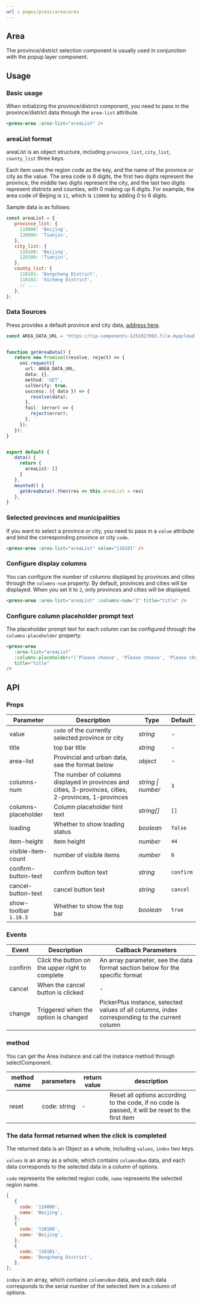 ```yaml
---
url : pages/press/area/area
---
```


## Area

The province/district selection component is usually used in conjunction with the popup layer component.

## Usage

### Basic usage

When initializing the province/district component, you need to pass in the province/district data through the `area-list` attribute.

```html
<press-area :area-list="areaList" />
```

### areaList format

areaList is an object structure, including `province_list`, `city_list`, `county_list` three keys.

Each item uses the region code as the key, and the name of the province or city as the value. The area code is 6 digits, the first two digits represent the province, the middle two digits represent the city, and the last two digits represent districts and counties, with 0 making up 6 digits. For example, the area code of Beijing is `11`, which is `110000` by adding 0 to 6 digits.

Sample data is as follows:

```js
const areaList = {
   province_list: {
     110000: 'Beijing',
     120000: 'Tianjin',
   },
   city_list: {
     110100: 'Beijing',
     120100: 'Tianjin',
   },
   county_list: {
     110101: 'Dongcheng District',
     110102: 'Xicheng District',
     // ....
   },
};
```

### Data Sources

Press provides a default province and city data, [address here](https://tip-components-1251917893.file.myqcloud.com/rb/front-open-config__match__default__area_data.json).



```ts
const AREA_DATA_URL = 'https://tip-components-1251917893.file.myqcloud.com/rb/front-open-config__match__default__area_data.json';


function getAreaData() {
   return new Promise((resolve, reject) => {
     uni.request({
       url: AREA_DATA_URL,
       data: {},
       method: 'GET',
       sslVerify: true,
       success: ({ data }) => {
         resolve(data);
       },
       fail: (error) => {
         reject(error);
       },
     });
   });
}


export default {
   data() {
     return {
       areaList: []
     }
   },
   mounted() {
     getAreaData().then(res => this.areaList = res)
   },
}
```

### Selected provinces and municipalities

If you want to select a province or city, you need to pass in a `value` attribute and bind the corresponding province or city `code`.

```html
<press-area :area-list="areaList" value="110101" />
```

### Configure display columns

You can configure the number of columns displayed by provinces and cities through the `columns-num` property. By default, provinces and cities will be displayed. When you set it to `2`, only provinces and cities will be displayed.

```html
<press-area :area-list="areaList" :columns-num="2" title="title" />
```

### Configure column placeholder prompt text

The placeholder prompt text for each column can be configured through the `columns-placeholder` property.

```html
<press-area
   :area-list="areaList"
   :columns-placeholder="['Please choose', 'Please choose', 'Please choose']"
   title="title"
/>
```


## API

### Props

| Parameter             | Description                                                                                            | Type               | Default   |
| --------------------- | ------------------------------------------------------------------------------------------------------ | ------------------ | --------- |
| value                 | `code` of the currently selected province or city                                                      | _string_           | -         |
| title                 | top bar title                                                                                          | _string_           | -         |
| area-list             | Provincial and urban data, see the format below                                                        | _object_           | -         |
| columns-num           | The number of columns displayed in provinces and cities, 3-provinces, cities, 2-provinces, 1-provinces | _string \| number_ | `3`       |
| columns-placeholder   | Column placeholder hint text                                                                           | _string[]_         | `[]`      |
| loading               | Whether to show loading status                                                                         | _boolean_          | `false`   |
| item-height           | item height                                                                                            | _number_           | `44`      |
| visible-item-count    | number of visible items                                                                                | _number_           | `6`       |
| confirm-button-text   | confirm button text                                                                                    | _string_           | `confirm` |
| cancel-button-text    | cancel button text                                                                                     | _string_           | `cancel`  |
| show-toolbar `1.10.3` | Whether to show the top bar                                                                            | _boolean_          | `true`    |

### Events

| Event   | Description                                     | Callback Parameters                                                                        |
| ------- | ----------------------------------------------- | ------------------------------------------------------------------------------------------ |
| confirm | Click the button on the upper right to complete | An array parameter, see the data format section below for the specific format              |
| cancel  | When the cancel button is clicked               | -                                                                                          |
| change  | Triggered when the option is changed            | PickerPlus instance, selected values of all columns, index corresponding to the current column |

### method

You can get the Area instance and call the instance method through selectComponent.

| method name | parameters   | return value | description                                                                                       |
| ----------- | ------------ | ------------ | ------------------------------------------------------------------------------------------------- |
| reset       | code: string | -            | Reset all options according to the code, if no code is passed, it will be reset to the first item |

### The data format returned when the click is completed

The returned data is an Object as a whole, including `values`, `index` two keys.

`values` is an array as a whole, which contains `columnsNum` data, and each data corresponds to the selected data in a column of options.

`code` represents the selected region code, `name` represents the selected region name.

```javascript
[
   {
     code: '110000',
     name: 'Beijing',
   },
   {
     code: '110100',
     name: 'Beijing',
   },
   {
     code: '110101',
     name: 'Dongcheng District',
   },
];
```

`index` is an array, which contains `columnsNum` data, and each data corresponds to the serial number of the selected item in a column of options.
